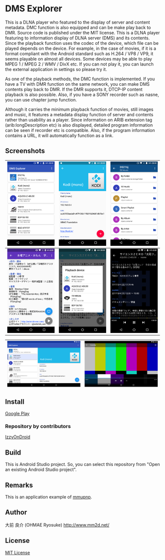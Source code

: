 # DMS Explorer
This is a DLNA player who featured to the display of server and content metadata.
DMC function is also equipped and can be make play back to DMR. Source code is published under the MIT license.
This is a DLNA player featuring to information display of DLNA server (DMS) and its contents.
Since the playback function uses the codec of the device, which file can be played depends on the device.
For example, in the case of movies,
if it is a format compliant with the Android standard such as H.264 / VP8 / VP9, it seems playable on almost all devices.
Some devices may be able to play MPEG 1 / MPEG 2 / WMV / DivX etc.
If you can not play it, you can launch the external application in settings so please try it.

As one of the playback methods, the DMC function is implemented.
If you have a TV with DMR function on the same network, you can make DMS contents play back to DMR.
If the DMR supports it, DTCP-IP content playback is also possible.
Also, if you have a SONY recorder such as nasne, you can use chapter jump function.

Although it carries the minimum playback function of movies, still images and music,
it features a metadata display function of server and contents rather than usability as a player.
Since information on ARIB extension tag (arib:longDescription etc) is also displayed,
detailed program information can be seen if recorder etc is compatible.
Also, if the program information contains a URL, it will automatically function as a link.

## Screenshots

|![](doc/img/1.png)|![](doc/img/2.png)|![](doc/img/3.png)|
|-|-|-|
|![](doc/img/4.png)|![](doc/img/5.png)|![](doc/img/6.png)|

|![](doc/img/7.png)|![](doc/img/8.png)|
|-|-|

## Install
[Google Play](https://play.google.com/store/apps/details?id=net.mm2d.dmsexplorer)

### Repository by contributors
[IzzyOnDroid](https://apt.izzysoft.de/fdroid/index/apk/net.mm2d.dmsexplorer)

## Build
This is Android Studio project.
So, you can select this repository from "Open an existing Android Studio project".

## Remarks
This is an application example of [mmupnp](https://github.com/ohmae/mmupnp).

## Author
大前 良介 (OHMAE Ryosuke)
http://www.mm2d.net/

## License
[MIT License](./LICENSE)
